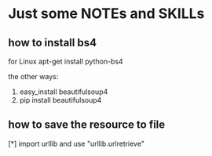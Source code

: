 # Just some NOTEs and SKILLs

## how to install bs4

for Linux
apt-get install python-bs4  

the other ways:
1) easy_install beautifulsoup4  
2) pip install beautifulsoup4 

## how to save the resource to file

[*] import urllib and use "urllib.urlretrieve"
